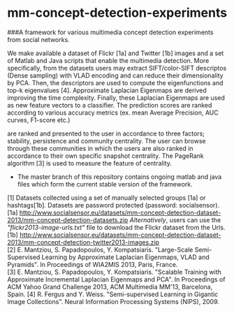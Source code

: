 mm-concept-detection-experiments
================================

###A framework for various multimedia concept detection experiments from social networks.




We make available a dataset of Flickr [1a] and Twitter [1b] images and a set of Matlab and Java scripts that enable the multimedia detection. More specifically, from the datasets users may extract SIFT/color-SIFT descriptos (Dense sampling) with VLAD encoding and can reduce their dimensionality by PCA. Then, the descriptors are used to compute the eigenfunctions and top-k eigenvalues [4]. Approximate Laplacian Eigenmaps are derived improving the time complexity. Finally, these Laplacian Eigenmaps are used as new feature vectors to a classifier. The prediction scores are ranked according to various accuracy metrics (ex. mean Average Precision, AUC curves, F1-score etc.) 

are ranked and presented to the user in accordance to three factors; stability, persistence and community centrality. The user can browse through these communities in which the users are also ranked in accordance to their own specific snapshot centrality. The PageRank algorithm [3] is used to measure the feature of centrality.

* The master branch of this repository contains ongoing matlab and java files which form the current stable version of the framework. 

[1] Datasets collected using a set of manually selected groups [1a] or hashtags[1b]. Datasets are password protected (password: socialsensor). 
[1a] http://www.socialsensor.eu/datasets/mm-concept-detection-dataset-2013/mm-concept-detection-datasets.zip
_Alternatively_, users can use the _"flickr2013-image-urls.txt"_ file to download the Flickr dataset from the Urls.
[1b] http://www.socialsensor.eu/datasets/mm-concept-detection-dataset-2013/mm-concept-detection-twitter2013-images.zip	
[2] E. Mantziou, S. Papadopoulos, Y. Kompatsiaris. "Large-Scale Semi-Supervised Learning by Approximate Laplacian Eigenmaps, VLAD and Pyramids". In Proceedings of WIA2MIS 2013, Paris, France.  
[3] E. Mantziou, S. Papadopoulos, Y. Kompatsiaris. "Scalable Training with Approximate Incremental Laplacian Eigenmaps and PCA". In Proceedings of ACM Yahoo Grand Challenge 2013, ACM Multimedia MM'13, Barcelona, Spain.
[4] R. Fergus and Y. Weiss. "Semi-supervised Learning in Gigantic Image Collections". Neural Information Processing Systems (NIPS), 2009.

